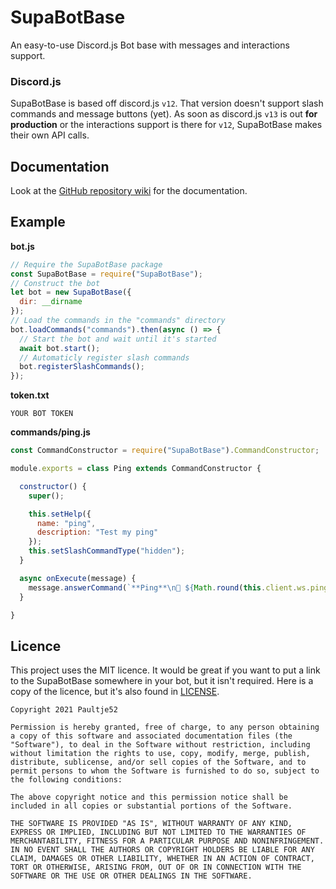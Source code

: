 # SupaBotBase
An easy-to-use Discord.js Bot base with messages and interactions support.<br>

### **Discord.js**
SupaBotBase is based off discord.js `v12`. That version doesn't support slash commands and message buttons (yet). As soon as discord.js `v13` is out **for production** or the interactions support is there for `v12`, SupaBotBase makes their own API calls.


## Documentation
Look at the [GitHub repository wiki](https://github.com/Paultje52/SupaBotBase/wiki) for the documentation.

## Example
**bot.js**
```js
// Require the SupaBotBase package
const SupaBotBase = require("SupaBotBase");
// Construct the bot
let bot = new SupaBotBase({
  dir: __dirname
});
// Load the commands in the "commands" directory
bot.loadCommands("commands").then(async () => {
  // Start the bot and wait until it's started
  await bot.start();
  // Automaticly register slash commands
  bot.registerSlashCommands();
});
```
**token.txt**
```
YOUR BOT TOKEN
```
**commands/ping.js**
```js
const CommandConstructor = require("SupaBotBase").CommandConstructor;

module.exports = class Ping extends CommandConstructor {

  constructor() {
    super();

    this.setHelp({
      name: "ping",
      description: "Test my ping"
    });
    this.setSlashCommandType("hidden");
  }

  async onExecute(message) {
    message.answerCommand(`**Ping**\n💙 ${Math.round(this.client.ws.ping)}`);
  }

}
```

## Licence
This project uses the MIT licence. It would be great if you want to put a link to the SupaBotBase somewhere in your bot, but it isn't required. Here is a copy of the licence, but it's also found in [LICENSE](LICENSE).
```
Copyright 2021 Paultje52

Permission is hereby granted, free of charge, to any person obtaining a copy of this software and associated documentation files (the "Software"), to deal in the Software without restriction, including without limitation the rights to use, copy, modify, merge, publish, distribute, sublicense, and/or sell copies of the Software, and to permit persons to whom the Software is furnished to do so, subject to the following conditions:

The above copyright notice and this permission notice shall be included in all copies or substantial portions of the Software.

THE SOFTWARE IS PROVIDED "AS IS", WITHOUT WARRANTY OF ANY KIND, EXPRESS OR IMPLIED, INCLUDING BUT NOT LIMITED TO THE WARRANTIES OF MERCHANTABILITY, FITNESS FOR A PARTICULAR PURPOSE AND NONINFRINGEMENT. IN NO EVENT SHALL THE AUTHORS OR COPYRIGHT HOLDERS BE LIABLE FOR ANY CLAIM, DAMAGES OR OTHER LIABILITY, WHETHER IN AN ACTION OF CONTRACT, TORT OR OTHERWISE, ARISING FROM, OUT OF OR IN CONNECTION WITH THE SOFTWARE OR THE USE OR OTHER DEALINGS IN THE SOFTWARE.
```